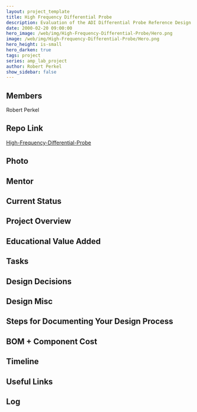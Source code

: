```yaml
---
layout: project_template
title: High Frequency Differential Probe
description: Evaluation of the ADI Differential Probe Reference Design for soldering certification.
date: 2000-02-20 09:00:00
hero_image: /web/img/High-Frequency-Differential-Probe/Hero.png
image: /web/img/High-Frequency-Differential-Probe/Hero.png
hero_height: is-small
hero_darken: true
tags: project
series: amp_lab_project
author: Robert Perkel
show_sidebar: false
---
```




## Members
Robert Perkel

## Repo Link
<a class="button is-link" href="https://github.com/Amp-Lab-at-VT/High-Frequency-Differential-Probe" >High-Frequency-Differential-Probe</a>

## Photo

## Mentor

## Current Status

## Project Overview


## Educational Value Added


## Tasks

## Design Decisions

## Design Misc

## Steps for Documenting Your Design Process

## BOM + Component Cost

## Timeline

## Useful Links

## Log
            